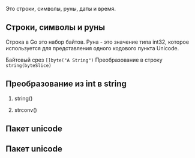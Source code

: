 Это строки, символы, руны, даты и время.

## Строки, символы и руны

Строка в Go это набор байтов. Руна - это значение типа int32, которое используется для представления одного кодового пункта Unicode.

Байтовый срез `[]byte("A String")`
Преобразование в строку `string(byteSlice)`


## Преобразование из int в string

1. string()
   
2. strconv()

## Пакет unicode

## Пакет unicode

